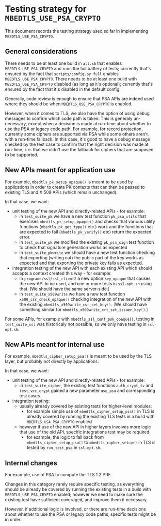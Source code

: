 Testing strategy for `MBEDTLS_USE_PSA_CRYPTO`
=============================================

This document records the testing strategy used so far in implementing
`MBEDTLS_USE_PSA_CRYPTO`.


General considerations
----------------------

There needs to be at least one build in `all.sh` that enables
`MBEDTLS_USE_PSA_CRYPTO` and runs the full battery of tests; currently that's
ensured by the fact that `scripts/config.py full` enables
`MBEDTLS_USE_PSA_CRYPTO`. There needs to be at least one build with
`MBEDTLS_USE_PSA_CRYPTO` disabled (as long as it's optional); currently that's
ensured by the fact that it's disabled in the default config.

Generally, code review is enough to ensure that PSA APIs are indeed used where
they should be when `MBEDTLS_USE_PSA_CRYPTO` is enabled.

However, when it comes to TLS, we also have the option of using debug messages
to confirm which code path is taken. This is generaly un-necessary, except when
a decision is made at run-time about whether to use the PSA or legacy code
path. For example, for record protection, currently some ciphers are supported
via PSA while some others aren't, with a run-time fallback. In this case, it's
good to have a debug message checked by the test case to confirm that the
right decision was made at run-time, i. e. that we didn't use the fallback for
ciphers that are supposed to be supported.


New APIs meant for application use
----------------------------------

For example, `mbedtls_pk_setup_opaque()` is meant to be used by applications
in order to create PK contexts that can then be passed to existing TLS and
X.509 APIs (which remain unchanged).

In that case, we want:

- unit testing of the new API and directly-related APIs - for example:
  - in `test_suite_pk` we have a new test function `pk_psa_utils` that exercises
    `mbedtls_pk_setup_opaque()` and checks that various utility functions
  (`mbedtls_pk_get_type()` etc.) work and the functions that are expected to
  fail (`mbedtls_pk_verify()` etc) return the expected error.
  - in `test_suite_pk` we modified the existing `pk_psa_sign` test function to
    check that signature generation works as expected
  - in `test_suite_pkwrite` we should have a new test function checking that
    exporting (writing out) the public part of the key works as expected and
    that exporting the private key fails as expected.
- integration testing of the new API with each existing API which should
  accepts a context created this way - for example:
  - in `programs/ssl/ssl_client2` a new option `key_opaque` that causes the
    new API to be used, and one or more tests in `ssl-opt.sh` using that.
    (We should have the same server-side.)
  - in `test_suite_x509write` we have a new test function
    `x509_csr_check_opaque()` checking integration of the new API with the
    existing `mbedtls_x509write_csr_set_key()`.
    (We should have something similar for
    `mbedtls_x509write_crt_set_issuer_key()`.)

For some APIs, for example with `mbedtls_ssl_conf_psk_opaque()`, testing in
`test_suite_ssl` was historicaly not possible, so we only have testing in
`ssl-opt.sh`.

New APIs meant for internal use
-------------------------------

For example, `mbedtls_cipher_setup_psa()` is meant to be used by the TLS
layer, but probably not directly by applications.

In that case, we want:

- unit testing of the new API and directly-related APIs - for example:
  - in `test_suite_cipher`, the existing test functions `auth_crypt_tv` and
    `test_vec_crypt` gained a new parameter `use_psa` and corresponding test
    cases
- integration testing:
  - usually already covered by existing tests for higher-level modules:
    - for example simple use of `mbedtls_cipher_setup_psa()` in TLS is already
      covered by running the existing TLS tests in a build with
      `MBEDTLS_USA_PSA_CRYPTO` enabled
  - however if use of the new API in higher layers involves more logic that
    use of the old API, specific integrations test may be required
    - for example, the logic to fall back from `mbedtls_cipher_setup_psa()` to
      `mbedtls_cipher_setup()` in TLS is tested by `run_test_psa` in
      `ssl-opt.sh`.

Internal changes
----------------

For example, use of PSA to compute the TLS 1.2 PRF.

Changes in this category rarely require specific testing, as everything should
be already be covered by running the existing tests in a build with
`MBEDTLS_USE_PSA_CRYPTO` enabled; however we need to make sure the existing
test have sufficient coveraged, and improve them if necessary.

However, if additional logic is involved, or there are run-time decisions about
whether to use the PSA or legacy code paths, specific tests might be in order.
